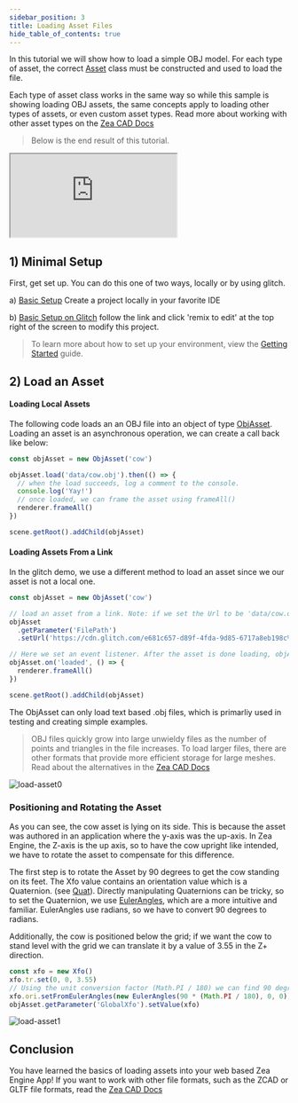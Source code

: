 ```yaml
---
sidebar_position: 3
title: Loading Asset Files
hide_table_of_contents: true
---
```


In this tutorial we will show how to load a simple OBJ model. For each type of asset, the correct [Asset](../API/SceneTree/SceneTree_AssetItem.AssetItem) class must be constructed and used to load the file.

Each type of asset class works in the same way so while this sample is showing loading OBJ assets, the same concepts apply to loading other types of assets, or even custom asset types. Read more about working with other asset types on the [Zea CAD Docs](https://docs.zea.live/zea-cad/#/getting-started/get-started-with-zea-cad)

> Below is the end result of this tutorial.

<iframe 
    src="https://glitch.com/embed/#!/embed/load-an-asset?path=src/main.js&previewSize=100"
    title="load-an-asset on Glitch"
    allow="geolocation; microphone; camera; midi; vr; encrypted-media"
  class="glitch" markdown="1"
></iframe>

## 1) Minimal Setup

First, get set up. You can do this one of two ways, locally or by using glitch.

a) [Basic Setup](basic-template.md)
Create a project locally in your favorite IDE

b) [Basic Setup on Glitch](https://glitch.com/edit/#!/zea-minimal-app)
follow the link and click 'remix to edit' at the top right of the screen to modify this project.

> To learn more about how to set up your environment, view the [Getting Started](../Manual/Getting-Started/getting-started-overview) guide.

## 2) Load an Asset

#### Loading Local Assets

The following code loads an an OBJ file into an object of type [ObjAsset](../API/SceneTree/SceneTree_ObjAsset.ObjAsset). Loading an asset is an asynchronous operation, we can create a call back like below:

```javascript
const objAsset = new ObjAsset('cow')

objAsset.load('data/cow.obj').then(() => {
  // when the load succeeds, log a comment to the console.
  console.log('Yay!')
  // once loaded, we can frame the asset using frameAll()
  renderer.frameAll()
})

scene.getRoot().addChild(objAsset)
```

#### Loading Assets From a Link

In the glitch demo, we use a different method to load an asset since we our asset is not a local one.

```javascript
const objAsset = new ObjAsset('cow')

// load an asset from a link. Note: if we set the Url to be 'data/cow.obj,' we can load local assets using this method.
objAsset
  .getParameter('FilePath')
  .setUrl('https://cdn.glitch.com/e681c657-d89f-4fda-9d85-6717a8eb198c%2Fcow.obj?v=1599493589884')

// Here we set an event listener. After the asset is done loading, objAsset will fire the event 'loaded'
objAsset.on('loaded', () => {
  renderer.frameAll()
})

scene.getRoot().addChild(objAsset)
```

The ObjAsset can only load text based .obj files, which is primarliy used in testing and creating simple examples.

> OBJ files quickly grow into large unwieldy files as the number of points and triangles in the file increases. To load larger files, there are other formats that provide more efficient storage for large meshes. Read about the alternatives in the [Zea CAD Docs](https://docs.zea.live/zea-cad/#/getting-started/get-started-with-zea-cad)

![load-asset0](../../static/img/misc/load-asset0.png)

### Positioning and Rotating the Asset

As you can see, the cow asset is lying on its side. This is because the asset was authored in an application where the y-axis was the up-axis. In Zea Engine, the Z-axis is the up axis, so to have the cow upright like intended, we have to rotate the asset to compensate for this difference.

The first step is to rotate the Asset by 90 degrees to get the cow standing on its feet. The Xfo value contains an orientation value which is a Quaternion. (see [Quat](../API/Math/Math_Quat.Quat)). Directly manipulating Quaternions can be tricky, so to set the Quaternion, we use [EulerAngles](../API/Math/Math_EulerAngles.EulerAngles), which are a more intuitive and familiar. EulerAngles use radians, so we have to convert 90 degrees to radians.

Additionally, the cow is positioned below the grid; if we want the cow to stand level with the grid
we can translate it by a value of 3.55 in the Z+ direction.

```javascript
const xfo = new Xfo()
xfo.tr.set(0, 0, 3.55)
// Using the unit conversion factor (Math.PI / 180) we can find 90 degrees in radians
xfo.ori.setFromEulerAngles(new EulerAngles(90 * (Math.PI / 180), 0, 0))
objAsset.getParameter('GlobalXfo').setValue(xfo)
```

![load-asset1](../../static/img/misc/load-asset1.png)

## Conclusion

You have learned the basics of loading assets into your web based Zea Engine App! If you want to work with other file formats, such as the ZCAD or GLTF file formats, read the [Zea CAD Docs](https://docs.zea.live/zea-cad/#/getting-started/get-started-with-zea-cad)
